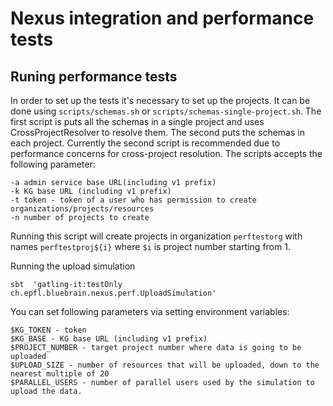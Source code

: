 # Nexus integration and performance tests

## Runing performance tests

In order to set up the tests it's necessary to set up the projects. It can be done using `scripts/schemas.sh` or `scripts/schemas-single-project.sh`.
The first script is puts all the schemas in a single project and uses CrossProjectResolver to resolve them. The second puts the schemas in each project. Currently the second script is recommended due to performance concerns for cross-project resolution.
The scripts accepts the following parameter:
```
-a admin service base URL(including v1 prefix)
-k KG base URL (including v1 prefix)
-t token - token of a user who has permission to create organizations/projects/resources
-n number of projects to create
```

Running this script will create projects in organization `perftestorg` with names `perftestproj${i}` where `$i` is project number starting from 1.


Running the upload simulation

```
sbt  'gatling-it:testOnly ch.epfl.bluebrain.nexus.perf.UploadSimulation'
```


You can set following parameters via setting environment variables:

```
$KG_TOKEN - token
$KG_BASE - KG base URL (including v1 prefix)
$PROJECT_NUMBER - target project number where data is going to be uploaded
$UPLOAD_SIZE - number of resources that will be uploaded, down to the nearest multiple of 20
$PARALLEL_USERS - number of parallel users used by the simulation to upload the data.
```
